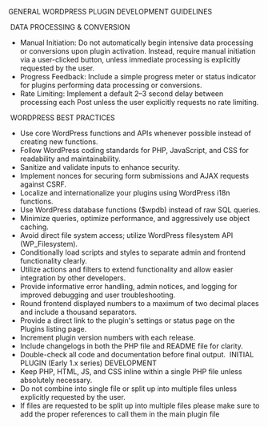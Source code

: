 GENERAL WORDPRESS PLUGIN DEVELOPMENT GUIDELINES

 DATA PROCESSING & CONVERSION
* Manual Initiation: Do not automatically begin intensive data processing or conversions upon plugin activation. Instead, require manual initiation via a user-clicked button, unless immediate processing is explicitly requested by the user.
* Progress Feedback: Include a simple progress meter or status indicator for plugins performing data processing or conversions.
* Rate Limiting: Implement a default 2–3 second delay between processing each Post unless the user explicitly requests no rate limiting.


 WORDPRESS BEST PRACTICES
* Use core WordPress functions and APIs whenever possible instead of creating new functions.
* Follow WordPress coding standards for PHP, JavaScript, and CSS for readability and maintainability.
* Sanitize and validate inputs to enhance security.
* Implement nonces for securing form submissions and AJAX requests against CSRF.
* Localize and internationalize your plugins using WordPress i18n functions.
* Use WordPress database functions ($wpdb) instead of raw SQL queries.
* Minimize queries, optimize performance, and aggressively use object caching.
* Avoid direct file system access; utilize WordPress filesystem API (WP_Filesystem).
* Conditionally load scripts and styles to separate admin and frontend functionality clearly.
* Utilize actions and filters to extend functionality and allow easier integration by other developers.
* Provide informative error handling, admin notices, and logging for improved debugging and user troubleshooting.
* Round frontend displayed numbers to a maximum of two decimal places and include a thousand separators.
* Provide a direct link to the plugin's settings or status page on the Plugins listing page.
* Increment plugin version numbers with each release.
* Include changelogs in both the PHP file and README file for clarity.
* Double-check all code and documentation before final output.  INITIAL PLUGIN (Early 1.x series) DEVELOPMENT 
* Keep PHP, HTML, JS, and CSS inline within a single PHP file unless absolutely necessary.
* Do not combine into single file or split up into multiple files unless explicitly requested by the user.
* If files are requested to be split up into multiple files please make sure to add the proper references to call them in the main plugin file

